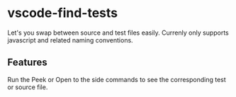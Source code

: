 # vscode-find-tests

Let's you swap between source and test files easily. Currenly only supports
javascript and related naming conventions.

## Features

Run the Peek or Open to the side commands to see the corresponding test or
source file.
